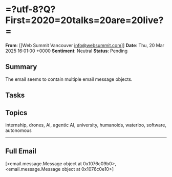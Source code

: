 # =?utf-8?Q?First=2020=20talks=20are=20live?=
**From**: [[Web Summit Vancouver <info@websummit.com>]]
**Date**: Thu, 20 Mar 2025 16:01:00 +0000
**Sentiment**: Neutral
**Status**: Pending

## Summary
The email seems to contain multiple email message objects.

## Tasks

## Topics
internship, drones, AI, agentic AI, university, humanoids, waterloo, software, autonomous

---

## Full Email
[<email.message.Message object at 0x1076c09b0>, <email.message.Message object at 0x1076c0e10>]